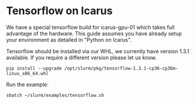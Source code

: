 Tensorflow on Icarus
===

We have a special tensorflow build for icarus-gpu-01 which takes full advantage of the hardware.
This guide assumes you have already setup your environment as detailed in "Python on Icarus".

Tensorflow should be installed via our WHL, we currently have version 1.3.1 available. If you require a different version please let us know.
```
pip install --upgrade /opt/slurm/pkg/tensorflow-1.3.1-cp36-cp36m-linux_x86_64.whl 
```

Run the example:
```
sbatch ~/slurm/examples/tensorflow.sh
```